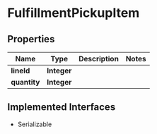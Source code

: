 

# FulfillmentPickupItem


## Properties

| Name | Type | Description | Notes |
|------------ | ------------- | ------------- | -------------|
|**lineId** | **Integer** |  |  |
|**quantity** | **Integer** |  |  |


## Implemented Interfaces

* Serializable


